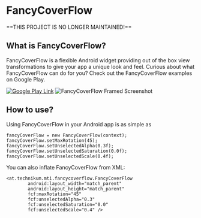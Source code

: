 FancyCoverFlow
==============

==THIS PROJECT IS NO LONGER MAINTAINED!==

## What is FancyCoverFlow?
FancyCoverFlow is a flexible Android widget providing out of the box view transformations to give your app a unique look and feel. Curious about what FancyCoverFlow can do for you? Check out the FancyCoverFlow examples on Google Play.

[![Google Play Link](http://davidschreiber.github.io/FancyCoverFlow/en_generic_rgb_wo_45.png)](https://play.google.com/store/apps/details?id=at.technikum.mti.fancycoverflow.samples)
![FancyCoverFlow Framed Screenshot](http://davidschreiber.github.io/FancyCoverFlow/screenshot2.png)

## How to use?
Using FancyCoverFlow in your Android app is as simple as

	fancyCoverFlow = new FancyCoverFlow(context);
	fancyCoverFlow.setMaxRotation(45);
	fancyCoverFlow.setUnselectedAlpha(0.3f);
	fancyCoverFlow.setUnselectedSaturation(0.0f);
	fancyCoverFlow.setUnselectedScale(0.4f);

You can also inflate FancyCoverFlow from XML:

	<at.technikum.mti.fancycoverflow.FancyCoverFlow
	        android:layout_width="match_parent"
        	android:layout_height="match_parent"
	        fcf:maxRotation="45"
	        fcf:unselectedAlpha="0.3"
        	fcf:unselectedSaturation="0.0"
	        fcf:unselectedScale="0.4" />
